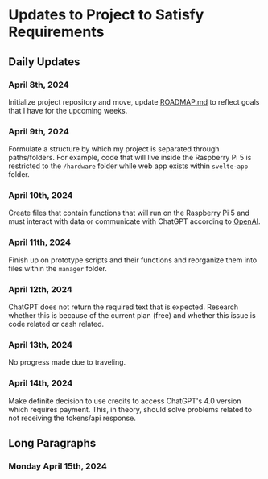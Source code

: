 # Updates to Project to Satisfy Requirements

## Daily Updates

### April 8th, 2024

Initialize project repository and move, update [ROADMAP.md](ROADMAP.md) to reflect goals that I have for the upcoming weeks.

### April 9th, 2024

Formulate a structure by which my project is separated through paths/folders. For example, code that will live inside the Raspberry Pi 5 is restricted to the `/hardware` folder while web app exists within `svelte-app` folder.

### April 10th, 2024

Create files that contain functions that will run on the Raspberry Pi 5 and must interact with data or communicate with ChatGPT according to [OpenAI](https://platform.openai.com/docs/guides/text-generation).

### April 11th, 2024

Finish up on prototype scripts and their functions and reorganize them into files within the `manager` folder.

### April 12th, 2024

ChatGPT does not return the required text that is expected. Research whether this is because of the current plan (free) and whether this issue is code related or cash related.

### April 13th, 2024

No progress made due to traveling.

### April 14th, 2024

Make definite decision to use credits to access ChatGPT's 4.0 version which requires payment. This, in theory, should solve problems related to not receiving the tokens/api response.

## Long Paragraphs

### Monday April 15th, 2024